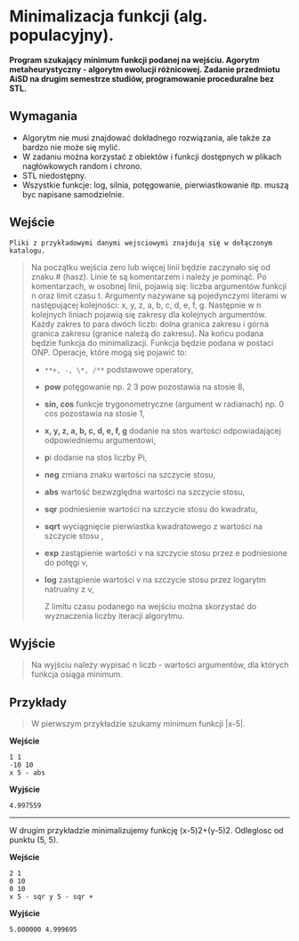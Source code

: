 # Minimalizacja funkcji (alg. populacyjny).

**Program szukający minimum funkcji podanej na wejściu. Agorytm metaheurystyczny - algorytm ewolucji różnicowej. Zadanie  przedmiotu AiSD na drugim semestrze studiów, programowanie proceduralne bez STL.**

**Wymagania**
---

* Algorytm nie musi znajdować dokładnego rozwiązania, ale także za bardzo nie może się mylić.
* W zadaniu można korzystać z obiektów i funkcji dostępnych w plikach nagłówkowych random i chrono.
* STL niedostępny.
* Wszystkie funkcje: log, silnia, potęgowanie, pierwiastkowanie itp. muszą byc napisane samodzielnie.

**Wejście**
---

    Pliki z przykładowymi danymi wejsciowymi znajdują się w dołączonym katalogu.


> Na początku wejścia zero lub więcej linii będzie zaczynało się od znaku # (hasz). Linie te są komentarzem i należy je pominąć. 
Po komentarzach, w osobnej linii, pojawią się: liczba argumentów funkcji n oraz limit czasu t. Argumenty nazywane są pojedynczymi literami w następującej kolejności: x, y, z, a, b, c, d, e, f, g.
Następnie w n kolejnych liniach pojawią się zakresy dla kolejnych argumentów. Każdy zakres to para dwóch liczb: dolna granica zakresu i górna granica zakresu (granice należą do zakresu). 
Na końcu podana będzie funkcja do minimalizacji. Funkcja będzie podana w postaci ONP. Operacje, które mogą się pojawić to:
> * `**+, -, \*, /**` podstawowe operatory,
> * **pow** potęgowanie np. 2 3 pow pozostawia na stosie 8,
> * **sin, cos** funkcje trygonometryczne (argument w radianach) np. 0 cos pozostawia na stosie 1,
> * **x, y, z, a, b, c, d, e, f, g** dodanie na stos wartości odpowiadającej odpowiedniemu argumentowi,
> * **p**i dodanie na stos liczby Pi,
> * **neg**  zmiana znaku wartości na szczycie stosu,
> * **abs** wartość bezwzględna wartości na szczycie stosu,
> * **sqr** podniesienie wartości na szczycie stosu do kwadratu,
> * **sqrt** wyciągnięcie pierwiastka kwadratowego z wartości na szczycie stosu ,
> * **exp** zastąpienie wartości v na szczycie stosu przez e podniesione do potęgi v,
> * **log** zastąpienie wartości v na szczycie stosu przez logarytm natrualny z v,
> 
>    Z limitu czasu podanego na wejściu można skorzystać do wyznaczenia liczby iteracji algorytmu.

**Wyjście**
---
    
> Na wyjściu należy wypisać n liczb - wartości argumentów, dla których funkcja osiąga minimum.

**Przykłady**
---
> W pierwszym przykładzie szukamy minimum funkcji |x-5|.

**Wejście**
```
1 1
-10 10
x 5 - abs 
```

**Wyjście**
```
4.997559
```

---

W drugim przykładzie minimalizujemy funkcję (x-5)2+(y-5)2. Odleglosc od punktu (5, 5).

**Wejście**
```
2 1
0 10
0 10
x 5 - sqr y 5 - sqr +
```

**Wyjście**
```
5.000000 4.999695
```

